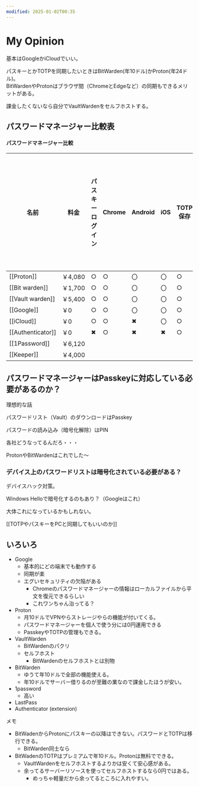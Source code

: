 ```yaml
---
modified: 2025-01-02T00:35
---
```

  

# My Opinion

基本はGoogleかiCloudでいい。

パスキーとかTOTPを同期したいときはBitWarden(年10ドル)かProton(年24ドル)。  
BitWardenやProtonはブラウザ間（ChromeとEdgeなど）の同期もできるメリットがある。  

課金したくないなら自分でVaultWardenをセルフホストする。

  

  

  

## パスワードマネージャー比較表

#### パスワードマネージャー比較

|名前|料金|パスキーログイン|Chrome|Android|iOS|TOTP保存|TOTPをPCで見る|パスキーを保存|パスキーをPCオンリーで使う|パスキーをスマホで使う|
|---|---|---|---|---|---|---|---|---|---|---|
|[[Proton]]|￥4,080|○|○|〇|〇|○|○|○|○|○|
|[[Bit warden]]|￥1,700|○|○|〇|〇|○|○|○|○|○|
|[[Vault warden]]|￥5,400|○|○|〇|〇|○|○|○|○|○|
|[[Google]]|￥0|○|○|〇|〇|○|✖|○|✖|○|
|[[iCloud]]|￥0|○|○|✖|〇|○|○|○||○|
|[[Authenticator]]|￥0|✖|○|✖|✖|○|○|✖|✖|✖|
|[[1Password]]|￥6,120||||||||||
|[[Keeper]]|￥4,000||||||||||

  
  

  

  

  

## パスワードマネージャーはPasskeyに対応している必要があるのか？

理想的な話

パスワードリスト（Vault）のダウンロードはPasskey

パスワードの読み込み（暗号化解除）はPIN

各社どうなってるんだろ・・・

ProtonやBitWardenはこれでした～

  

### デバイス上のパスワードリストは暗号化されている必要がある？

デバイスハック対策。

Windows Helloで暗号化するのもあり？（Googleはこれ）

大体これになっているかもしれない。

  

  

[[TOTPやパスキーをPCと同期してもいいのか]]

  

  

## いろいろ

- Google
    - 基本的にどの端末でも動作する
    - 同期が楽
    - エグいセキュリティの欠陥がある
        - Chromeのパスワードマネージャーの情報はローカルファイルから平文を復元できるらしい
        - これワンちゃん治ってる？
- Proton
    - 月10ドルでVPNやらストレージやらの機能が付いてくる。
    - パスワードマネージャーを個人で使う分には0円運用できる
    - PasskeyやTOTPの管理もできる。
- VaultWarden
    - BitWardenのパクリ
    - セルフホスト
        - BitWardenのセルフホストとは別物
- BitWarden
    - ゆうて年10ドルで全部の機能使える。
    - 年10ドルでサーバー借りるのが至難の業なので課金したほうが安い。
- 1password
    - 高い
- LastPass
- Authenticator (extension)

  

  

メモ

- BitWadenからProtonにパスキーの以降はできない。パスワードとTOTPは移行できる。
    - BitWarden同士なら
- BitWadenのTOTPはプレミアムで年10ドル。Protonは無料でできる。
    - VaultWardenをセルフホストするよりかは安くて安心感がある。
    - 余ってるサーバーリソースを使ってセルフホストするなら0円ではある。
        - めっちゃ軽量だから余ってるところに入れやすい。